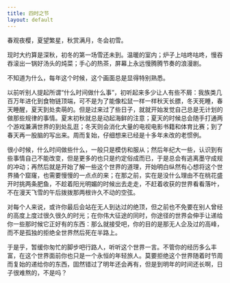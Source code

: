 ```yaml
---
title: 四时之节
layout: default
---
```


春观夜樱，夏望繁星，秋赏满月，冬会初雪。

现时大约算是深秋，初冬的第一场雪还未到。温暖的室内；炉子上咕咚咕咚，慢吞吞滚出一锅好汤头的炖菜；手心的热茶，屏幕上永远慢腾腾节奏的浪漫剧。

不知道为什么，每年这个时候，这个画面总是显得特别熟悉。

以前听别人提起所谓“什么时间做什么事”，初听起来多少让人有些不屑：我族类几百万年进化到食物链顶端，可不是为了能像松鼠一样一样秋天长膘，冬天死睡，春天睡醒，夏天到处卖萌的。但是过来过了些日子，就就开始发觉自己总是无计划的做那些规律的事情。夏末初秋就总是动起海鲜的注意；夏天的时候总会随手打通两个游戏兼满世界的到处乱逛；冬天则会消化大量的电视电影书籍和体育比赛；到了春天再一股脑的写出来。周而复始，仔细想来已经是十多年未改的老惯例。

很小时候，什么时间做些什么，一般只是模仿和服从；然后年纪大一些，认识到有些事情自己不能改变，但是更多的也只是约定俗成而已，于是总会有逃离墨守成规的冲动；再然后就是开始了解一些这个世界的道理，开始明白纵然有心想将这个世界捅个窟窿，也需要慢慢的一点点的来；在那之前，实在是没什么理由不在桃花盛开时挑两条肥鱼，不趁着阳光明媚的时候出去走走，不赶着收获的世界看看落叶，不在漫天飞雪的午后拨拨那两根许久不动的空弦。

对每个人来说，或许你最后会站在无人到达过的绝顶，但之前也不免要在别人曾经的高度上度过很久很久的时光；在你伟大征途的同时，你途径的世界会伸手让递给你一些那时候它正好有的东西：那么就接受吧，你的目的是那无人企及过的高峰，而不是孤独的拒绝全世界然后死在半路上。

于是乎，暂缓你匆忙的脚步吧行路人，听听这个世界一言。不管你的经历多么丰富，在这个世界面前你也只是一个永恒的年轻旅人。莫要拒绝这个世界随着时节周而复始的递给你的东西，固然错过了明年还会再有，但是到明年的时间还长啊，日子很难熬的，不是吗？
